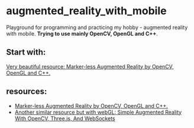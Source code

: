 # augmented_reality_with_mobile
Playground for programming and practicing my hobby - augmented reality with mobile. **Trying to use mainly OpenCV, OpenGL and C++**.

## Start with:
[ Very beautiful resource: Marker-less Augmented Reality by OpenCV, OpenGL and C++.](https://medium.com/@ahmetozlu93/marker-less-augmented-reality-by-opencv-and-opengl-531b2af0a130)

## resources:
* [Marker-less Augmented Reality by OpenCV, OpenGL and C++.](https://medium.com/@ahmetozlu93/marker-less-augmented-reality-by-opencv-and-opengl-531b2af0a130)
* [Another similar resource but with webGL: Simple Augmented Reality With OpenCV, Three.js, And WebSockets](https://www.smashingmagazine.com/2016/02/simple-augmented-reality-with-opencv-a-three-js/)

